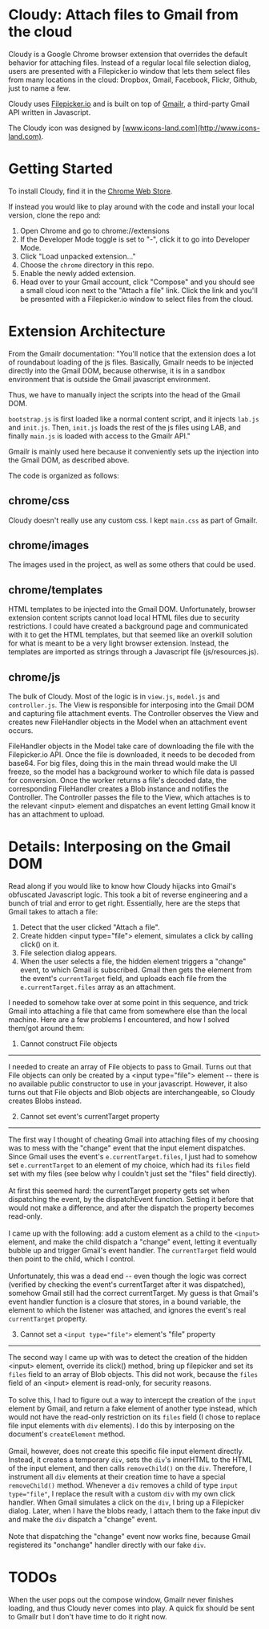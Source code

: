 Cloudy: Attach files to Gmail from the cloud
==============================

Cloudy is a Google Chrome browser extension that overrides the default behavior for attaching files. Instead of a regular local file selection dialog, users are presented with a Filepicker.io window that lets them select files from many locations in the cloud: Dropbox, Gmail, Facebook, Flickr, Github, just to name a few. 

Cloudy uses [Filepicker.io](https://www.filepicker.io) and is built on top of [Gmailr](https://github.com/jamesyu/gmailr), a third-party Gmail API written in Javascript. 

The Cloudy icon was designed by [www.icons-land.com](http://www.icons-land.com).

Getting Started
===============

To install Cloudy, find it in the [Chrome Web Store](https://chrome.google.com/webstore/detail/cloudy/fcfnjfpcmnoabmbhponbioedjceaddaa). 

If instead you would like to play around with the code and install your local version, clone the repo and: 

1. Open Chrome and go to chrome://extensions
2. If the Developer Mode toggle is set to "-", click it to go into Developer Mode.
3. Click "Load unpacked extension..."
4. Choose the `chrome` directory in this repo.
5. Enable the newly added extension.
6. Head over to your Gmail account, click "Compose" and you should see a small cloud icon next to the "Attach a file" link. Click the link and you'll be presented with a Filepicker.io window to select files from the cloud. 


Extension Architecture
======================

From the Gmailr documentation: 
"You'll notice that the extension does a lot of roundabout loading of the js files. Basically, Gmailr needs to be injected directly into the Gmail DOM, because otherwise, it is in a sandbox environment that is outside the Gmail javascript environment.

Thus, we have to manually inject the scripts into the head of the Gmail DOM.

`bootstrap.js` is first loaded like a normal content script, and it injects `lab.js` and `init.js`. Then, `init.js` loads the rest of the js files using LAB, and finally `main.js` is loaded with access to the Gmailr API."

Gmailr is mainly used here because it conveniently sets up the injection into the Gmail DOM, as described above. 

The code is organized as follows:

chrome/css
----------
Cloudy doesn't really use any custom css. I kept `main.css` as part of Gmailr.

chrome/images
-------------
The images used in the project, as well as some others that could be used.

chrome/templates
----------------
HTML templates to be injected into the Gmail DOM. Unfortunately, browser extension content scripts cannot load local HTML files due to security restrictions. I could have created a background page and communicated with it to get the HTML templates, but that seemed like an overkill solution for what is meant to be a very light browser extension. Instead, the templates are imported as strings through a Javascript file (js/resources.js).

chrome/js
---------
The bulk of Cloudy. Most of the logic is in `view.js`, `model.js` and `controller.js`. The View is responsible for interposing into the Gmail DOM and capturing file attachment events. The Controller observes the View and creates new FileHandler objects in the Model when an attachment event occurs. 

FileHandler objects in the Model take care of downloading the file with the Filepicker.io API. Once the file is downloaded, it needs to be decoded from base64. For big files, doing this in the main thread would make the UI freeze, so the model has a background worker to which file data is passed for conversion. Once the worker returns a file's decoded data, the corresponding FileHandler creates a Blob instance and notifies the Controller. The Controller passes the file to the View, which attaches is to the relevant &lt;input> element and dispatches an event letting Gmail know it has an attachment to upload.


Details: Interposing on the Gmail DOM
=====================================
Read along if you would like to know how Cloudy hijacks into Gmail's obfuscated Javascript logic. This took a bit of reverse engineering and a bunch of trial and error to get right. Essentially, here are the steps that Gmail takes to attach a file:

1. Detect that the user clicked "Attach a file".
2. Create hidden &lt;input type="file"> element, simulates a click by calling click() on it.
3. File selection dialog appears. 
4. When the user selects a file, the hidden element triggers a "change" event, to which Gmail is subscribed. Gmail then gets the element from the event's `currentTarget` field, and uploads each file from the `e.currentTarget.files` array as an attachment.

I needed to somehow take over at some point in this sequence, and trick Gmail into attaching a file that came from somewhere else than the local machine. Here are a few problems I encountered, and how I solved them/got around them:

1. Cannot construct File objects
--------------------------------
I needed to create an array of File objects to pass to Gmail. Turns out that File objects can only be created by a &lt;input type="file"> element -- there is no available public constructor to use in your javascript. However, it also turns out that File objects and Blob objects are interchangeable, so Cloudy creates Blobs instead.

2. Cannot set event's currentTarget property
--------------------------------------------
The first way I thought of cheating Gmail into attaching files of my choosing was to mess with the "change" event that the input element dispatches. Since Gmail uses the event's `e.currentTarget.files`, I just had to somehow set `e.currentTarget` to an element of my choice, which had its `files` field set with my files (see below why I couldn't just set the "files" field directly).  <br><br>
At first this seemed hard: the currentTarget property gets set when dispatching the event, by the dispatchEvent function. Setting it before that would not make a difference, and after the dispatch the property becomes read-only. <br><br>
I came up with the following: add a custom element as a child to the `<input>` element, and make the child dispatch a "change" event, letting it eventually bubble up and trigger Gmail's event handler. The `currentTarget` field would then point to the child, which I control.  <br><br>
Unfortunately, this was a dead end -- even though the logic was correct (verified by checking the event's currentTarget after it was dispatched), somehow Gmail still had the correct currentTarget. My guess is that Gmail's event handler function is a closure that stores, in a bound variable, the element to which the listener was attached, and ignores the event's real `currentTarget` property. 

3. Cannot set a `<input type="file">` element's "file" property
------------------------------------------------------------------
The second way I came up with was to detect the creation of the hidden &lt;input> element, override its click() method, bring up filepicker and set its `files` field to an array of Blob objects. This did not work, because the `files` field of an &lt;input> element is read-only, for security reasons. <br><br>
To solve this, I had to figure out a way to intercept the creation of the `input` element by Gmail, and return a fake element of another type instead, which would not have the read-only restriction on its `files` field (I chose to replace file input elements with `div` elements). I do this by interposing on the document's `createElement` method. <br><br>
Gmail, however, does not create this specific file input element directly. Instead, it creates a temporary `div`, sets the `div`'s innerHTML to the HTML of the input element, and then calls `removeChild()` on the `div`. Therefore, I instrument all `div` elements at their creation time to have a special `removeChild()` method. Whenever a `div` removes a child of type `input type="file"`, I replace the result with a custom `div` with my own click handler. When Gmail simulates a click on the `div`, I bring up a Filepicker dialog. Later, when I have the blobs ready, I attach them to the fake input div and make the `div` dispatch a "change" event.  <br><br>
Note that dispatching the "change" event now works fine, because Gmail registered its "onchange" handler directly with our fake `div`. 

TODOs
=====

When the user pops out the compose window, Gmailr never finishes loading, and thus Cloudy never comes into play. A quick fix should be sent to Gmailr but I don't have time to do it right now. 

